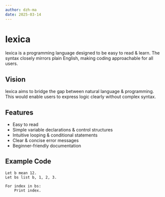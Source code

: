 ```yaml
---
author: dzh-ma
date: 2025-03-14
---
```


# lexica
lexica is a programming language designed to be easy to read & learn.
The syntax closely mirrors plain English, making coding approachable for all users.
## Vision
lexica aims to bridge the gap between natural language & programming.
This would enable users to express logic clearly without complex syntax.
## Features
- Easy to read
- Simple variable declarations & control structures
- Intuitive looping & conditional statements
- Clear & concise error messages
- Beginner-friendly documentation
## Example Code
```lexica
Let b mean 12.
Let bs list b, 1, 2, 3.

For index in bs:
    Print index.
```
